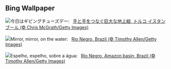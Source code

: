 ## Bing Wallpaper
![](https://www.bing.com/th?id=OHR.HumanKindness_JA-JP6290539891_UHD.jpg&w=1000)今日はギビングチューズデー:&nbsp;&ensp;[手と手をつなぐ巨大な地上絵, トルコ イスタンブール (© Chris McGrath/Getty Images)](https://www.bing.com/th?id=OHR.HumanKindness_JA-JP6290539891_UHD.jpg)
<br><br/>
![](https://www.bing.com/th?id=OHR.RioNegro_EN-GB2228319376_UHD.jpg&w=1000)Mirror, mirror, on the water:&nbsp;&ensp;[Rio Negro, Brazil (© Timothy Allen/Getty Images)](https://www.bing.com/th?id=OHR.RioNegro_EN-GB2228319376_UHD.jpg)
<br><br/>
![](https://www.bing.com/th?id=OHR.RioNegro_PT-BR7317950663_UHD.jpg&w=1000)Espelho, espelho, sobre a água:&nbsp;&ensp;[Río Negro, Amazon basin, Brazil (© Timothy Allen/Getty Images)](https://www.bing.com/th?id=OHR.RioNegro_PT-BR7317950663_UHD.jpg)
<br><br/>
